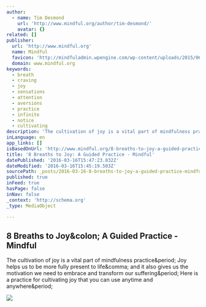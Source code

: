 ```yaml
---
author:
  - name: Tim Desmond
    url: 'http://www.mindful.org/author/tim-desmond/'
    avatar: {}
related: []
publisher:
  url: 'http://www.mindful.org'
  name: Mindful
  favicon: 'http://mindfuladmin.wpengine.com/wp-content/uploads/2015/06/favicon.ico'
  domain: www.mindful.org
keywords:
  - breath
  - craving
  - joy
  - sensations
  - attention
  - aversions
  - practice
  - infinite
  - notice
  - cultivating
description: 'The cultivation of joy is a vital part of mindfulness practice. Joy helps us to be more fully present to life, and it also gives us the motivation we need to embrace and transform our suffering. Here is a practice for cultivating joy that you can use anytime and anywhere.'
inLanguage: en
app_links: []
isBasedOnUrl: 'http://www.mindful.org/8-breaths-to-joy-a-guided-practice/'
title: '8 Breaths to Joy: A Guided Practice - Mindful'
datePublished: '2016-03-16T15:47:23.832Z'
dateModified: '2016-03-16T15:45:19.503Z'
sourcePath: _posts/2016-03-16-8-breaths-to-joy-a-guided-practice-mindful.md
published: true
inFeed: true
hasPage: false
inNav: false
_context: 'http://schema.org'
_type: MediaObject

---
```

<article style=""><h1>8 Breaths to Joy&amp;colon; A Guided Practice - Mindful</h1><p>The cultivation of joy is a vital part of mindfulness practice&amp;period; Joy helps us to be more fully present to life&amp;comma; and it also gives us the motivation we need to embrace and transform our suffering&amp;period; Here is a practice for cultivating joy that you can use anytime and anywhere&amp;period;</p><img src="http://www.mindful.org/wp-content/uploads/2016/03/compassion.jpg" /></article>